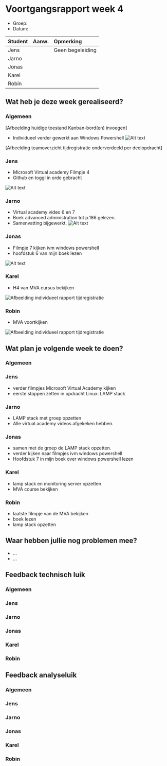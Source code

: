 # Voortgangsrapport week 4

* Groep:
* Datum:

| Student  | Aanw. | Opmerking |
| :---     | :---  | :---      |
| Jens |       |      Geen begeleiding     |
| Jarno |       |           |
| Jonas |       |           |
| Karel |       |           |
| Robin |       |           |

## Wat heb je deze week gerealiseerd?

### Algemeen

[Afbeelding huidige toestand Kanban-bord(en) invoegen]

* Individueel verder gewerkt aan Windows Powershell
![Alt text](http://i.imgur.com/47mZ4Y7.png)

[Afbeelding teamoverzicht tijdregistratie onderverdeeld per deelopdracht]

### Jens

* Microsoft Virtual academy Filmpje 4
* Github en toggl in orde gebracht

![Alt text](http://i.imgur.com/xMoTVEJ.png)

### Jarno

* Virtual academy video 6 en 7
* Boek advanced administration tot p.186 gelezen.
* Samenvatting bijgewerkt.
![Alt text](http://i.imgur.com/shonwKA.png)


### Jonas

* Filmpje 7 kijken ivm windows powershell
* hoofdstuk 6 van mijn boek lezen

![Alt text](http://i.prntscr.com/439c8880e0f6441d99dd837c9e9d9997.png)

### Karel

* H4 van MVA cursus bekijken

![Afbeelding individueel rapport tijdregistratie](http://i.imgur.com/GS5Tomm.jpg)

### Robin

* MVA voortkijken

![Afbeelding individueel rapport tijdregistratie](https://i.gyazo.com/99571d858fc1c29721a0bea734e52fcd.png)


## Wat plan je volgende week te doen?

### Algemeen
### Jens
* verder filmpjes Microsoft Virtual Academy kijken
* eerste stappen zetten in opdracht Linux: LAMP stack

### Jarno
* LAMP stack met groep opzetten
* Alle virtual academy videos afgekeken hebben.

### Jonas
* samen met de groep de LAMP stack opzetten. 
* verder kijken naar filmpjes ivm windows powershell
* Hoofdstuk 7 in mijn boek over windows powershell lezen

### Karel
 * lamp stack en monitoring server opzetten
 * MVA course bekijken

### Robin
* laatste filmpje van de MVA bekijken
* boek lezen
* lamp stack opzetten

## Waar hebben jullie nog problemen mee?

* ...
* ...

## Feedback technisch luik

### Algemeen

### Jens
### Jarno
### Jonas
### Karel
### Robin

## Feedback analyseluik

### Algemeen

### Jens
### Jarno
### Jonas
### Karel
### Robin

